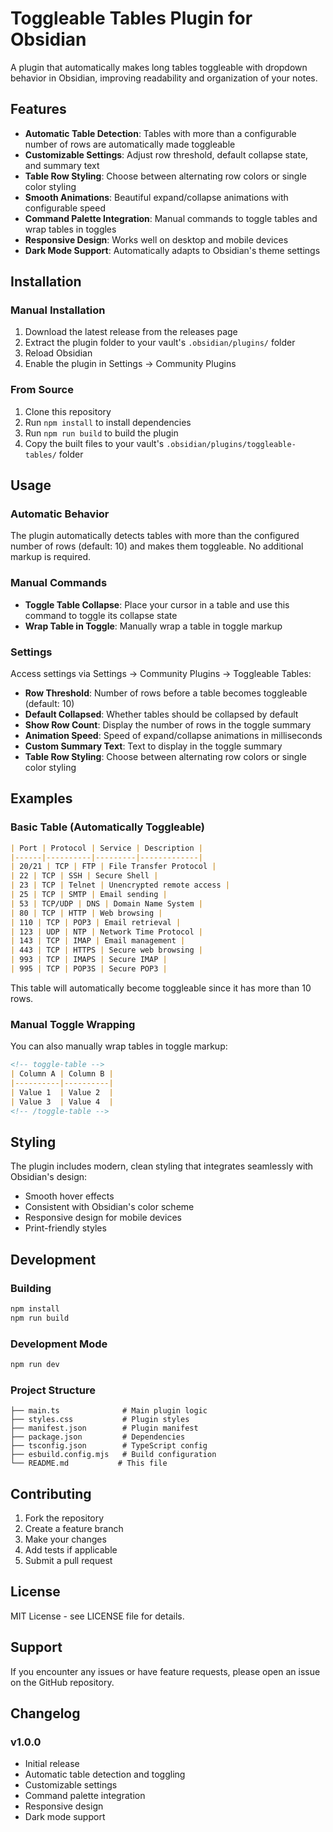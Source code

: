 # Toggleable Tables Plugin for Obsidian

A plugin that automatically makes long tables toggleable with dropdown behavior in Obsidian, improving readability and organization of your notes.

## Features

- **Automatic Table Detection**: Tables with more than a configurable number of rows are automatically made toggleable
- **Customizable Settings**: Adjust row threshold, default collapse state, and summary text
- **Table Row Styling**: Choose between alternating row colors or single color styling
- **Smooth Animations**: Beautiful expand/collapse animations with configurable speed
- **Command Palette Integration**: Manual commands to toggle tables and wrap tables in toggles
- **Responsive Design**: Works well on desktop and mobile devices
- **Dark Mode Support**: Automatically adapts to Obsidian's theme settings

## Installation

### Manual Installation

1. Download the latest release from the releases page
2. Extract the plugin folder to your vault's `.obsidian/plugins/` folder
3. Reload Obsidian
4. Enable the plugin in Settings → Community Plugins

### From Source

1. Clone this repository
2. Run `npm install` to install dependencies
3. Run `npm run build` to build the plugin
4. Copy the built files to your vault's `.obsidian/plugins/toggleable-tables/` folder

## Usage

### Automatic Behavior

The plugin automatically detects tables with more than the configured number of rows (default: 10) and makes them toggleable. No additional markup is required.

### Manual Commands

- **Toggle Table Collapse**: Place your cursor in a table and use this command to toggle its collapse state
- **Wrap Table in Toggle**: Manually wrap a table in toggle markup

### Settings

Access settings via Settings → Community Plugins → Toggleable Tables:

- **Row Threshold**: Number of rows before a table becomes toggleable (default: 10)
- **Default Collapsed**: Whether tables should be collapsed by default
- **Show Row Count**: Display the number of rows in the toggle summary
- **Animation Speed**: Speed of expand/collapse animations in milliseconds
- **Custom Summary Text**: Text to display in the toggle summary
- **Table Row Styling**: Choose between alternating row colors or single color styling

## Examples

### Basic Table (Automatically Toggleable)

```markdown
| Port | Protocol | Service | Description |
|------|----------|---------|-------------|
| 20/21 | TCP | FTP | File Transfer Protocol |
| 22 | TCP | SSH | Secure Shell |
| 23 | TCP | Telnet | Unencrypted remote access |
| 25 | TCP | SMTP | Email sending |
| 53 | TCP/UDP | DNS | Domain Name System |
| 80 | TCP | HTTP | Web browsing |
| 110 | TCP | POP3 | Email retrieval |
| 123 | UDP | NTP | Network Time Protocol |
| 143 | TCP | IMAP | Email management |
| 443 | TCP | HTTPS | Secure web browsing |
| 993 | TCP | IMAPS | Secure IMAP |
| 995 | TCP | POP3S | Secure POP3 |
```

This table will automatically become toggleable since it has more than 10 rows.

### Manual Toggle Wrapping

You can also manually wrap tables in toggle markup:

```markdown
<!-- toggle-table -->
| Column A | Column B |
|----------|----------|
| Value 1  | Value 2  |
| Value 3  | Value 4  |
<!-- /toggle-table -->
```

## Styling

The plugin includes modern, clean styling that integrates seamlessly with Obsidian's design:

- Smooth hover effects
- Consistent with Obsidian's color scheme
- Responsive design for mobile devices
- Print-friendly styles

## Development

### Building

```bash
npm install
npm run build
```

### Development Mode

```bash
npm run dev
```

### Project Structure

```
├── main.ts              # Main plugin logic
├── styles.css           # Plugin styles
├── manifest.json        # Plugin manifest
├── package.json         # Dependencies
├── tsconfig.json        # TypeScript config
├── esbuild.config.mjs   # Build configuration
└── README.md           # This file
```

## Contributing

1. Fork the repository
2. Create a feature branch
3. Make your changes
4. Add tests if applicable
5. Submit a pull request

## License

MIT License - see LICENSE file for details.

## Support

If you encounter any issues or have feature requests, please open an issue on the GitHub repository.

## Changelog

### v1.0.0
- Initial release
- Automatic table detection and toggling
- Customizable settings
- Command palette integration
- Responsive design
- Dark mode support 
